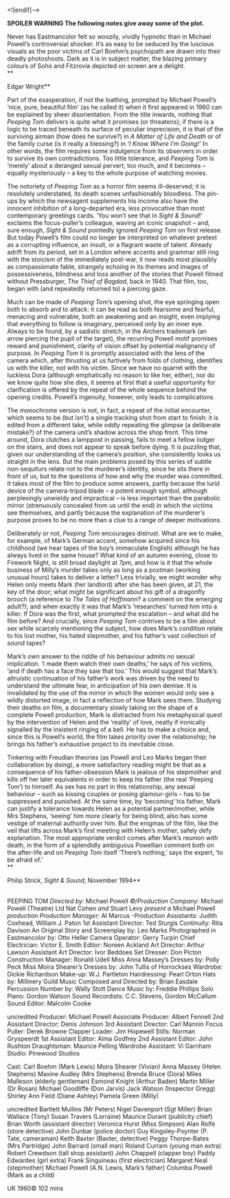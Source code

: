 <![endif]-->

**SPOILER WARNING The following notes give away some of the plot.**

Never has Eastmancolor felt so woozily, vividly hypnotic than in Michael Powell’s controversial shocker. It’s as easy to be seduced by the luscious visuals as the poor victims of Carl Boehm’s psychopath are drawn into their deadly photoshoots. Dark as it is in subject matter, the blazing primary colours of Soho and Fitzrovia depicted on screen are a delight.  
**

Edgar Wright**

Part of the exasperation, if not the loathing, prompted by Michael Powell’s ‘nice, pure, beautiful film’ (as he called it) when it first appeared in 1960 can be explained by sheer disorientation. From the title inwards, nothing that _Peeping Tom_ delivers is quite what it promises (or threatens); if there is a logic to be traced beneath its surface of peculiar imprecision, it is that of the surviving airman (how does he survive?) in _A Matter of Life and Death_ or of the family curse (is it really a blessing?) in _‘I Know Where I’m Going!’_ In other words, the film requires some indulgence from its observers in order to survive its own contradictions. Too little tolerance, and _Peeping Tom_ is ‘merely’ about a deranged sexual pervert; too much, and it becomes – equally mysteriously – a key to the whole purpose of watching movies.

The notoriety of _Peeping Tom_ as a horror film seems ill-deserved; it is resolutely understated, its death scenes unfashionably bloodless. The pin-ups by which the newsagent supplements his income also have the innocent inhibition of a long-departed era, less provocative than most contemporary greetings cards. ‘You won’t see that in _Sight & Sound_!’ exclaims the focus-puller’s colleague, waving an iconic snapshot – and, sure enough, _Sight & Sound_ pointedly ignored _Peeping Tom_ on first release. But today Powell’s film could no longer be interpreted on whatever pretext as a corrupting influence, an insult, or a flagrant waste of talent. Already adrift from its period, set in a London where accents and grammar still ring with the stoicism of the immediately post-war, it now reads most plausibly as compassionate fable, strangely echoing in its themes and images of possessiveness, blindness and loss another of the stories that Powell filmed without Pressburger, _The Thief of Bagdad_, back in 1940. That film, too, began with (and repeatedly returned to) a piercing gaze.

Much can be made of _Peeping Tom_’s opening shot, the eye springing open both to absorb and to attack: it can be read as both fearsome and fearful, menacing and vulnerable, both an awakening and an insight, even implying that everything to follow is imaginary, perceived only by an inner eye. Always to be found, by a sadistic stretch, in the Archers trademark (an arrow piercing the pupil of the target), the recurring Powell motif promises reward and punishment, clarity of vision offset by potential malignancy of purpose. In _Peeping Tom_ it is promptly associated with the lens of the camera which, after thrusting at us furtively from folds of clothing, identifies us with the killer, not with his victim. Since we have no quarrel with the luckless Dora (although emphatically no reason to like her, either), nor do we know quite how she dies, it seems at first that a useful opportunity for clarification is offered by the repeat of the whole sequence behind the opening credits. Powell’s ingenuity, however, only leads to complications.

The monochrome version is not, in fact, a repeat of the initial encounter, which seems to be (but isn’t) a single tracking shot from start to finish: it is edited from a different take, while oddly repeating the glimpse (a deliberate mistake?) of the camera unit’s shadow across the shop front. This time around, Dora clutches a lamppost in passing, fails to meet a fellow lodger on the stairs, and does not appear to speak before dying. It is puzzling that, given our understanding of the camera’s position, she consistently looks us straight in the lens. But the main problems posed by this series of subtle non-sequiturs relate not to the murderer’s identity, since he sits there in front of us, but to the questions of how and why the murder was committed. It takes most of the film to produce some answers, partly because the lurid device of the camera-tripod blade – a potent enough symbol, although perplexingly unwieldy and impractical – is less important than the parabolic mirror (strenuously concealed from us until the end) in which the victims see themselves, and partly because the explanation of the murderer’s purpose proves to be no more than a clue to a range of deeper motivations.

Deliberately or not, _Peeping Tom_ encourages distrust. What are we to make, for example, of Mark’s German accent, somehow acquired since his childhood (we hear tapes of the boy’s immaculate English) although he has always lived in the same house? What kind of an autumn evening, close to Firework Night, is still broad daylight at 7pm, and how is it that the whole business of Milly’s murder takes only as long as a postman (working unusual hours) takes to deliver a letter? Less trivially, we might wonder why Helen only meets Mark (her landlord) after she has been given, at 21, the key of the door; what might be significant about his gift of a dragonfly brooch (a reference to _The Tales of Hoffmann_? a comment on the emerging adult?); and when exactly it was that Mark’s ‘researches’ turned him into a killer. If Dora was the first, what prompted the escalation – and what did he film before? And crucially, since _Peeping Tom_ contrives to be a film about sex while scarcely mentioning the subject, how does Mark’s condition relate to his lost mother, his hated stepmother, and his father’s vast collection of sound tapes?

Mark’s own answer to the riddle of his behaviour admits no sexual implication. ‘I made them watch their own deaths,’ he says of his victims, ‘and if death has a face they saw that too.’ This would suggest that Mark’s altruistic continuation of his father’s work was driven by the need to understand the ultimate fear, in anticipation of his own demise. It is invalidated by the use of the mirror in which the women would only see a wildly distorted image, in fact a reflection of how Mark sees them. Studying their deaths on film, a documentary slowly taking on the shape of a complete Powell production, Mark is distracted from his metaphysical quest by the intervention of Helen and the ‘reality’ of love, neatly if ironically signalled by the insistent ringing of a bell. He has to make a choice and, since this is Powell’s world, the film takes priority over the relationship; he brings his father’s exhaustive project to its inevitable close.

Tinkering with Freudian theories (as Powell and Leo Marks began their collaboration by doing), a more satisfactory reading might be that as a consequence of his father-obsession Mark is jealous of his stepmother and kills off her later equivalents in order to keep his father (the real ‘Peeping Tom’) to himself. As sex has no part in this relationship, any sexual behaviour – such as kissing couples or posing glamour-girls – has to be suppressed and punished. At the same time, by ‘becoming’ his father, Mark can justify a tolerance towards Helen as a potential partner/mother, while Mrs Stephens, ‘seeing’ him more clearly for being blind, also has some vestige of maternal authority over him. But the enigmas of the film, like the veil that lifts across Mark’s first meeting with Helen’s mother, safely defy explanation. The most appropriate verdict comes after Mark’s reunion with death, in the form of a splendidly ambiguous Powellian comment both on the after-life and on _Peeping Tom_ itself ‘There’s nothing,’ says the expert, ‘to be afraid of.’  
**

Philip Strick, _Sight & Sound_, November 1994**
<br><br>

PEEPING TOM
_Directed by:_ Michael Powell
_©/Production Company_: 
Michael Powell (Theatre) Ltd
Nat Cohen _and_ Stuart Levy _present_
_a_ Michael Powell _production_
_Production Manager:_ Al Marcus
-Production Assistants: Judith Coxhead, 
William J. Paton
1st Assistant Director: Ted Sturgis
Continuity: Rita Davison
An Original Story and Screenplay by: Leo Marks
Photographed in Eastmancolor by: Otto Heller
Camera Operator: Gerry Turpin
Chief Electrician: Victor E. Smith
Editor: Noreen Ackland
Art Director: Arthur Lawson
Assistant Art Director: Ivor Beddoes
Set Dresser: Don Picton
Construction Manager: Ronald Udell
Miss Anna Massey’s Dresses by: Polly Peck
Miss Moira Shearer’s Dresses by: 
John Tullis of Horrockses
Wardrobe: Dickie Richardson
Make-up: W.J. Partleton
Hairdressing: Pearl Orton
Hats by: Millinery Guild
Music Composed and Directed by: Brian Easdale
Percussion Number by: Wally Stott
Dance Music by: Freddie Phillips
Solo Piano: Gordon Watson
Sound Recordists: C.C. Stevens, Gordon McCallum
Sound Editor: Malcolm Cooke
	
uncredited
Producer: Michael Powell 
Associate Producer: Albert Fennell 
2nd Assistant Director: Denis Johnson 
3rd Assistant Director: Carl Mannin 
Focus Puller: Derek Browne 
Clapper Loader: Jim Hopewell 
Stills: Norman Gryspeerdt 
1st Assistant Editor: Alma Godfrey 
2nd Assistant Editor: John Rushton 
Draughtsman: Maurice Pelling 
Wardrobe Assistant: Vi Garnham 
Studio: Pinewood Studios

Cast:
Carl Boehm (Mark Lewis)
Moira Shearer (Vivian)
Anna Massey (Helen Stephens)
Maxine Audley (Mrs Stephens)
Brenda Bruce (Dora)
Miles Malleson (elderly gentleman)
Esmond Knight (Arthur Baden)
Martin Miller (Dr Rosan)
Michael Goodliffe (Don Jarvis)
Jack Watson (Inspector Gregg)
Shirley Ann Field (Diane Ashley)
Pamela Green (Milly)

uncredited
Bartlett Mullins (Mr Peters) 
Nigel Davenport (Sgt Miller) 
Brian Wallace (Tony) 
Susan Travers (Lorraine) 
Maurice Durant (publicity chief) 
Brian Worth (assistant director) 
Veronica Hurst (Miss Simpson) 
Alan Rolfe (store detective) 
John Dunbar (police doctor) 
Guy Kingsley-Poynter (P. Tate, cameraman) 
Keith Baxter (Baxter, detective) 
Peggy Thorpe-Bates (Mrs Partridge) 
John Barrard (small man) 
Roland Curram (young man extra) 
Robert Crewdson (tall shop assistant) 
John Chappell (clapper boy) 
Paddy Edwardes (girl extra) 
Frank Singuineau (first electrician) 
Margaret Neal (stepmother) 
Michael Powell (A.N. Lewis, Mark’s father) 
Columba Powell (Mark as a child) 

UK 1960©
102 mins




<!--stackedit_data:
eyJoaXN0b3J5IjpbLTExMzQ4MDI0MywtNTg3ODgxODI3LC0xMj
MwNTgyMDIyXX0=
-->